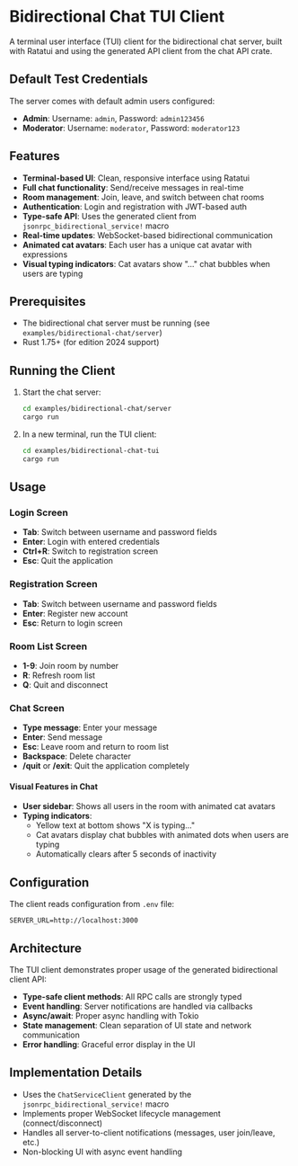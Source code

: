 # Bidirectional Chat TUI Client

A terminal user interface (TUI) client for the bidirectional chat server, built with Ratatui and using the generated API client from the chat API crate.

## Default Test Credentials

The server comes with default admin users configured:
- **Admin**: Username: `admin`, Password: `admin123456`
- **Moderator**: Username: `moderator`, Password: `moderator123`

## Features

- **Terminal-based UI**: Clean, responsive interface using Ratatui
- **Full chat functionality**: Send/receive messages in real-time
- **Room management**: Join, leave, and switch between chat rooms
- **Authentication**: Login and registration with JWT-based auth
- **Type-safe API**: Uses the generated client from `jsonrpc_bidirectional_service!` macro
- **Real-time updates**: WebSocket-based bidirectional communication
- **Animated cat avatars**: Each user has a unique cat avatar with expressions
- **Visual typing indicators**: Cat avatars show "..." chat bubbles when users are typing

## Prerequisites

- The bidirectional chat server must be running (see `examples/bidirectional-chat/server`)
- Rust 1.75+ (for edition 2024 support)

## Running the Client

1. Start the chat server:
   ```bash
   cd examples/bidirectional-chat/server
   cargo run
   ```

2. In a new terminal, run the TUI client:
   ```bash
   cd examples/bidirectional-chat-tui
   cargo run
   ```

## Usage

### Login Screen
- **Tab**: Switch between username and password fields
- **Enter**: Login with entered credentials
- **Ctrl+R**: Switch to registration screen
- **Esc**: Quit the application

### Registration Screen
- **Tab**: Switch between username and password fields
- **Enter**: Register new account
- **Esc**: Return to login screen

### Room List Screen
- **1-9**: Join room by number
- **R**: Refresh room list
- **Q**: Quit and disconnect

### Chat Screen
- **Type message**: Enter your message
- **Enter**: Send message
- **Esc**: Leave room and return to room list
- **Backspace**: Delete character
- **/quit** or **/exit**: Quit the application completely

#### Visual Features in Chat
- **User sidebar**: Shows all users in the room with animated cat avatars
- **Typing indicators**: 
  - Yellow text at bottom shows "X is typing..."
  - Cat avatars display chat bubbles with animated dots when users are typing
  - Automatically clears after 5 seconds of inactivity

## Configuration

The client reads configuration from `.env` file:

```env
SERVER_URL=http://localhost:3000
```

## Architecture

The TUI client demonstrates proper usage of the generated bidirectional client API:

- **Type-safe client methods**: All RPC calls are strongly typed
- **Event handling**: Server notifications are handled via callbacks
- **Async/await**: Proper async handling with Tokio
- **State management**: Clean separation of UI state and network communication
- **Error handling**: Graceful error display in the UI

## Implementation Details

- Uses the `ChatServiceClient` generated by the `jsonrpc_bidirectional_service!` macro
- Implements proper WebSocket lifecycle management (connect/disconnect)
- Handles all server-to-client notifications (messages, user join/leave, etc.)
- Non-blocking UI with async event handling